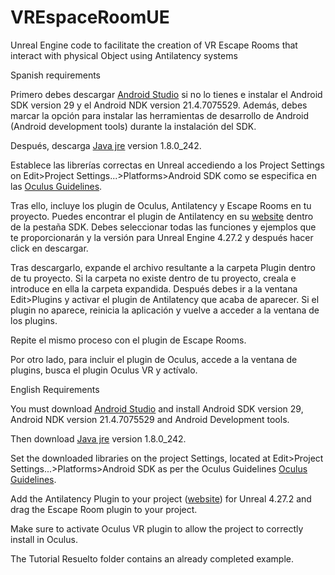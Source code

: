 # VREspaceRoomUE
Unreal Engine code to facilitate the creation of VR Escape Rooms that interact with physical Object using Antilatency systems

Spanish requirements

Primero debes descargar [Android Studio](https://developer.android.com/studio) si no lo tienes e instalar el Android SDK version 29 y el Android NDK version 21.4.7075529. Además, debes marcar la opción para instalar las herramientas de desarrollo de Android (Android development tools) durante la instalación del SDK.

Después, descarga [Java jre](https://www.oracle.com/es/java/technologies/javase/javase8-archive-downloads.html) version 1.8.0_242. 

Establece las librerías correctas en Unreal accediendo a los Project Settings on Edit>Project Settings...>Platforms>Android SDK como se especifica en las [Oculus Guidelines](https://developer.oculus.com/documentation/unreal/unreal-quick-start-guide-quest/?locale=es_ES). 

Tras ello, incluye los plugin de Oculus, Antilatency y Escape Rooms en tu proyecto. Puedes encontrar el plugin de Antilatency en su [website](https://developers.antilatency.com/Root/Index_en.html) dentro de la pestaña SDK. Debes seleccionar todas las funciones y ejemplos que te proporcionarán y la versión para Unreal Engine 4.27.2 y después hacer click en descargar. 

Tras descargarlo, expande el archivo resultante a la carpeta Plugin dentro de tu proyecto. Si la carpeta no existe dentro de tu proyecto, creala e introduce en ella la carpeta expandida. Después debes ir a la ventana Edit>Plugins y activar el plugin de Antilatency que acaba de aparecer. Si el plugin no aparece, reinicia la aplicación y vuelve a acceder a la ventana de los plugins.

Repite el mismo proceso con el plugin de Escape Rooms.

Por otro lado, para incluir el plugin de Oculus, accede a la ventana de plugins, busca el plugin Oculus VR y actívalo. 

English Requirements

You must download [Android Studio](https://developer.android.com/studio) and install Android SDK version 29, Android NDK version 21.4.7075529 and Android Development tools.

Then download [Java jre](https://www.oracle.com/es/java/technologies/javase/javase8-archive-downloads.html) version 1.8.0_242. 

Set the downloaded libraries on the project Settings, located at Edit>Project Settings...>Platforms>Android SDK as per the Oculus Guidelines [Oculus Guidelines](https://developer.oculus.com/documentation/unreal/unreal-quick-start-guide-quest/?locale=es_ES). 

Add the Antilatency Plugin to your project ([website](https://developers.antilatency.com/Root/Index_en.html)) for Unreal 4.27.2 and drag the Escape Room plugin to your project.

Make sure to activate Oculus VR plugin to allow the project to correctly install in Oculus.

The Tutorial Resuelto folder contains an already completed example.
